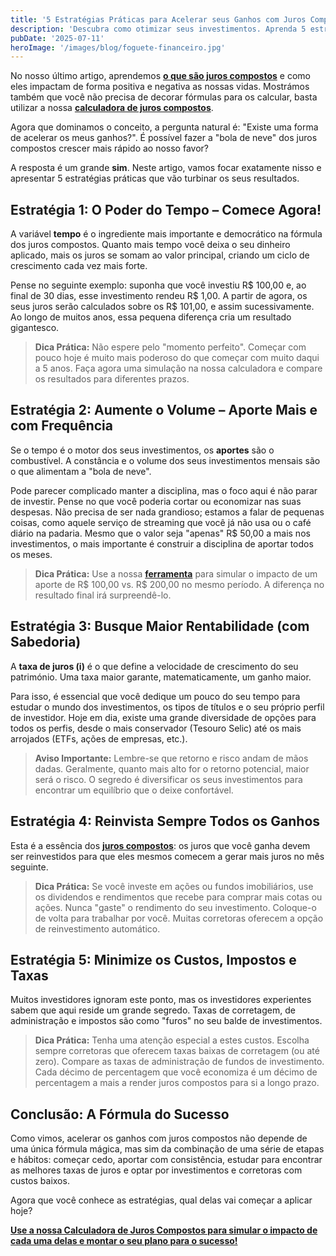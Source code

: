 ```yaml
---
title: '5 Estratégias Práticas para Acelerar seus Ganhos com Juros Compostos'
description: 'Descubra como otimizar seus investimentos. Aprenda 5 estratégias sobre tempo, aportes, rentabilidade e custos para fazer o poder dos juros compostos trabalhar mais rápido para você.'
pubDate: '2025-07-11'
heroImage: '/images/blog/foguete-financeiro.jpg'
---
```


No nosso último artigo, aprendemos [**o que são juros compostos**](https://investilize.com.br/blog/o-que-sao-juros-compostos/) e como eles impactam de forma positiva e negativa as nossas vidas. Mostrámos também que você não precisa de decorar fórmulas para os calcular, basta utilizar a nossa [**calculadora de juros compostos**](https://investilize.com.br/ferramentas/juros-compostos/).

Agora que dominamos o conceito, a pergunta natural é: "Existe uma forma de acelerar os meus ganhos?". É possível fazer a "bola de neve" dos juros compostos crescer mais rápido ao nosso favor?

A resposta é um grande **sim**. Neste artigo, vamos focar exatamente nisso e apresentar 5 estratégias práticas que vão turbinar os seus resultados.

## Estratégia 1: O Poder do Tempo – Comece Agora!

A variável **tempo** é o ingrediente mais importante e democrático na fórmula dos juros compostos. Quanto mais tempo você deixa o seu dinheiro aplicado, mais os juros se somam ao valor principal, criando um ciclo de crescimento cada vez mais forte.

Pense no seguinte exemplo: suponha que você investiu R$ 100,00 e, ao final de 30 dias, esse investimento rendeu R$ 1,00. A partir de agora, os seus juros serão calculados sobre os R$ 101,00, e assim sucessivamente. Ao longo de muitos anos, essa pequena diferença cria um resultado gigantesco.

> **Dica Prática:** Não espere pelo "momento perfeito". Começar com pouco hoje é muito mais poderoso do que começar com muito daqui a 5 anos. Faça agora uma simulação na nossa calculadora e compare os resultados para diferentes prazos.

## Estratégia 2: Aumente o Volume – Aporte Mais e com Frequência

Se o tempo é o motor dos seus investimentos, os **aportes** são o combustível. A constância e o volume dos seus investimentos mensais são o que alimentam a "bola de neve".

Pode parecer complicado manter a disciplina, mas o foco aqui é não parar de investir. Pense no que você poderia cortar ou economizar nas suas despesas. Não precisa de ser nada grandioso; estamos a falar de pequenas coisas, como aquele serviço de streaming que você já não usa ou o café diário na padaria. Mesmo que o valor seja "apenas" R$ 50,00 a mais nos investimentos, o mais importante é construir a disciplina de aportar todos os meses.

> **Dica Prática:** Use a nossa [**ferramenta**](https://investilize.com.br/ferramentas/juros-compostos/) para simular o impacto de um aporte de R$ 100,00 vs. R$ 200,00 no mesmo período. A diferença no resultado final irá surpreendê-lo.

## Estratégia 3: Busque Maior Rentabilidade (com Sabedoria)

A **taxa de juros (i)** é o que define a velocidade de crescimento do seu património. Uma taxa maior garante, matematicamente, um ganho maior.

Para isso, é essencial que você dedique um pouco do seu tempo para estudar o mundo dos investimentos, os tipos de títulos e o seu próprio perfil de investidor. Hoje em dia, existe uma grande diversidade de opções para todos os perfis, desde o mais conservador (Tesouro Selic) até os mais arrojados (ETFs, ações de empresas, etc.).

> **Aviso Importante:** Lembre-se que retorno e risco andam de mãos dadas. Geralmente, quanto mais alto for o retorno potencial, maior será o risco. O segredo é diversificar os seus investimentos para encontrar um equilíbrio que o deixe confortável.

## Estratégia 4: Reinvista Sempre Todos os Ganhos

Esta é a essência dos [**juros compostos**](https://investilize.com.br/blog/o-que-sao-juros-compostos/): os juros que você ganha devem ser reinvestidos para que eles mesmos comecem a gerar mais juros no mês seguinte.

> **Dica Prática:** Se você investe em ações ou fundos imobiliários, use os dividendos e rendimentos que recebe para comprar mais cotas ou ações. Nunca "gaste" o rendimento do seu investimento. Coloque-o de volta para trabalhar por você. Muitas corretoras oferecem a opção de reinvestimento automático.

## Estratégia 5: Minimize os Custos, Impostos e Taxas

Muitos investidores ignoram este ponto, mas os investidores experientes sabem que aqui reside um grande segredo. Taxas de corretagem, de administração e impostos são como "furos" no seu balde de investimentos.

> **Dica Prática:** Tenha uma atenção especial a estes custos. Escolha sempre corretoras que oferecem taxas baixas de corretagem (ou até zero). Compare as taxas de administração de fundos de investimento. Cada décimo de percentagem que você economiza é um décimo de percentagem a mais a render juros compostos para si a longo prazo.

## Conclusão: A Fórmula do Sucesso

Como vimos, acelerar os ganhos com juros compostos não depende de uma única fórmula mágica, mas sim da combinação de uma série de etapas e hábitos: começar cedo, aportar com consistência, estudar para encontrar as melhores taxas de juros e optar por investimentos e corretoras com custos baixos.

Agora que você conhece as estratégias, qual delas vai começar a aplicar hoje?

**[Use a nossa Calculadora de Juros Compostos para simular o impacto de cada uma delas e montar o seu plano para o sucesso!](/ferramentas/juros-compostos/)**